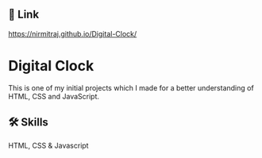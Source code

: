 
## 🔗 Link
 https://nirmitraj.github.io/Digital-Clock/

# Digital Clock

This is one of my initial projects which I made for a better understanding of HTML, CSS and JavaScript.


## 🛠 Skills
HTML, CSS & Javascript

